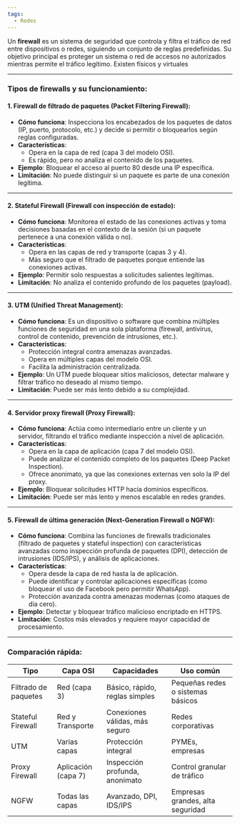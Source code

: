 ```yaml
---
tags:
  - Redes
---
```

Un **firewall** es un sistema de seguridad que controla y filtra el tráfico de red entre dispositivos o redes, siguiendo un conjunto de reglas predefinidas. Su objetivo principal es proteger un sistema o red de accesos no autorizados mientras permite el tráfico legítimo. Existen físicos y virtuales

---

### Tipos de firewalls y su funcionamiento:

#### 1. **Firewall de filtrado de paquetes (Packet Filtering Firewall)**:

- **Cómo funciona**: Inspecciona los encabezados de los paquetes de datos (IP, puerto, protocolo, etc.) y decide si permitir o bloquearlos según reglas configuradas.
- **Características**:
    - Opera en la capa de red (capa 3 del modelo OSI).
    - Es rápido, pero no analiza el contenido de los paquetes.
- **Ejemplo**: Bloquear el acceso al puerto 80 desde una IP específica.
- **Limitación**: No puede distinguir si un paquete es parte de una conexión legítima.

---

#### 2. **Stateful Firewall (Firewall con inspección de estado)**:

- **Cómo funciona**: Monitorea el estado de las conexiones activas y toma decisiones basadas en el contexto de la sesión (si un paquete pertenece a una conexión válida o no).
- **Características**:
    - Opera en las capas de red y transporte (capas 3 y 4).
    - Más seguro que el filtrado de paquetes porque entiende las conexiones activas.
- **Ejemplo**: Permitir solo respuestas a solicitudes salientes legítimas.
- **Limitación**: No analiza el contenido profundo de los paquetes (payload).

---

#### 3. **UTM (Unified Threat Management)**:

- **Cómo funciona**: Es un dispositivo o software que combina múltiples funciones de seguridad en una sola plataforma (firewall, antivirus, control de contenido, prevención de intrusiones, etc.).
- **Características**:
    - Protección integral contra amenazas avanzadas.
    - Opera en múltiples capas del modelo OSI.
    - Facilita la administración centralizada.
- **Ejemplo**: Un UTM puede bloquear sitios maliciosos, detectar malware y filtrar tráfico no deseado al mismo tiempo.
- **Limitación**: Puede ser más lento debido a su complejidad.

---

#### 4. **Servidor proxy firewall (Proxy Firewall)**:

- **Cómo funciona**: Actúa como intermediario entre un cliente y un servidor, filtrando el tráfico mediante inspección a nivel de aplicación.
- **Características**:
    - Opera en la capa de aplicación (capa 7 del modelo OSI).
    - Puede analizar el contenido completo de los paquetes (Deep Packet Inspection).
    - Ofrece anonimato, ya que las conexiones externas ven solo la IP del proxy.
- **Ejemplo**: Bloquear solicitudes HTTP hacia dominios específicos.
- **Limitación**: Puede ser más lento y menos escalable en redes grandes.

---

#### 5. **Firewall de última generación (Next-Generation Firewall o NGFW)**:

- **Cómo funciona**: Combina las funciones de firewalls tradicionales (filtrado de paquetes y stateful inspection) con características avanzadas como inspección profunda de paquetes (DPI), detección de intrusiones (IDS/IPS), y análisis de aplicaciones.
- **Características**:
    - Opera desde la capa de red hasta la de aplicación.
    - Puede identificar y controlar aplicaciones específicas (como bloquear el uso de Facebook pero permitir WhatsApp).
    - Protección avanzada contra amenazas modernas (como ataques de día cero).
- **Ejemplo**: Detectar y bloquear tráfico malicioso encriptado en HTTPS.
- **Limitación**: Costos más elevados y requiere mayor capacidad de procesamiento.

---

### Comparación rápida:

|**Tipo**|**Capa OSI**|**Capacidades**|**Uso común**|
|---|---|---|---|
|Filtrado de paquetes|Red (capa 3)|Básico, rápido, reglas simples|Pequeñas redes o sistemas básicos|
|Stateful Firewall|Red y Transporte|Conexiones válidas, más seguro|Redes corporativas|
|UTM|Varias capas|Protección integral|PYMEs, empresas|
|Proxy Firewall|Aplicación (capa 7)|Inspección profunda, anonimato|Control granular de tráfico|
|NGFW|Todas las capas|Avanzado, DPI, IDS/IPS|Empresas grandes, alta seguridad|
